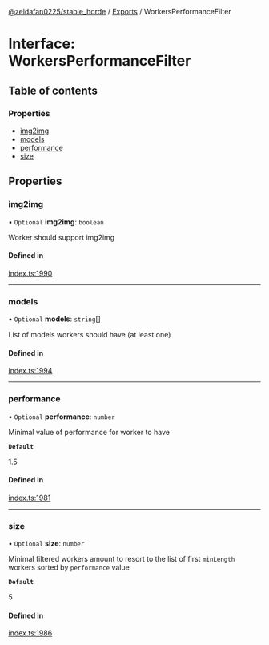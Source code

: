 [@zeldafan0225/stable_horde](../README.md) / [Exports](../modules.md) / WorkersPerformanceFilter

# Interface: WorkersPerformanceFilter

## Table of contents

### Properties

- [img2img](WorkersPerformanceFilter.md#img2img)
- [models](WorkersPerformanceFilter.md#models)
- [performance](WorkersPerformanceFilter.md#performance)
- [size](WorkersPerformanceFilter.md#size)

## Properties

### img2img

• `Optional` **img2img**: `boolean`

Worker should support img2img

#### Defined in

[index.ts:1990](https://github.com/ZeldaFan0225/stable_horde/blob/bf3b9d2/index.ts#L1990)

___

### models

• `Optional` **models**: `string`[]

List of models workers should have (at least one)

#### Defined in

[index.ts:1994](https://github.com/ZeldaFan0225/stable_horde/blob/bf3b9d2/index.ts#L1994)

___

### performance

• `Optional` **performance**: `number`

Minimal value of performance for worker to have

**`Default`**

1.5

#### Defined in

[index.ts:1981](https://github.com/ZeldaFan0225/stable_horde/blob/bf3b9d2/index.ts#L1981)

___

### size

• `Optional` **size**: `number`

Minimal filtered workers amount to resort to the list of first `minLength` workers sorted by `performance` value

**`Default`**

5

#### Defined in

[index.ts:1986](https://github.com/ZeldaFan0225/stable_horde/blob/bf3b9d2/index.ts#L1986)
